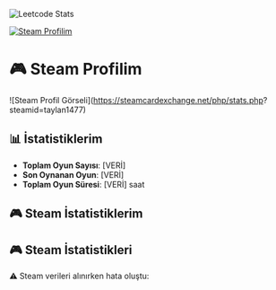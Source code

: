 ![Leetcode Stats](https://leetcard.jacoblin.cool/taylan147701)

[![Steam Profilim](https://img.shields.io/badge/Steam-Profilim-%23000000?style=for-the-badge&logo=steam)](https://steamcommunity.com/id/taylan1477)

# 🎮 Steam Profilim

![Steam Profil Görseli](https://steamcardexchange.net/php/stats.php? steamid=taylan1477)

## 📊 İstatistiklerim

- **Toplam Oyun Sayısı**: [VERİ]
- **Son Oynanan Oyun**: [VERİ]
- **Toplam Oyun Süresi**: [VERİ] saat
## 🎮 Steam İstatistiklerim
## 🎮 Steam İstatistikleri

⚠️ Steam verileri alınırken hata oluştu:

